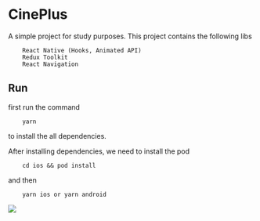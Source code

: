 # CinePlus

A simple project for study purposes. This project contains the following libs

```
    React Native (Hooks, Animated API)
    Redux Toolkit
    React Navigation
```

## Run

first run the command

```
    yarn
```

to install the all dependencies.

After installing dependencies, we need to install the pod

```
    cd ios && pod install
```

and then

```
    yarn ios or yarn android
```

![](https://i.giphy.com/j8HuGwRftuT7wx7ASM/giphy.gif)